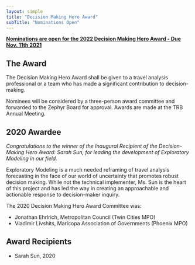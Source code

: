 ```yaml
---
layout: simple
title: "Decision Making Hero Award"
subTitle: "Nominations Open"
---
```


**[Nominations are open for the 2022 Decision Making Hero Award - Due Nov. 11th 2021](https://forms.gle/dFUT5QnXjbxeVPXr9)**

## The Award

The Decision Making Hero Award shall be given to a travel analysis professional or a team who has made a significant contribution to decision-making.

Nominees will be considered by a three-person award committee and forwarded to the Zephyr Board for approval.  Awards are made at the TRB Annual Meeting.

## 2020 Awardee

*Congratulations to the winner of the Inaugural Recipient of the Decision-Making Hero Award: Sarah Sun, for leading the development of Exploratory Modeling in our field.*

Exploratory Modeling is a much needed reframing of travel analysis forecasting in the face of our world of uncertainty that promotes robust decision making.  While not the technical implementer, Ms. Sun is the heart of this project and has led the way in creating an approachable and actionable response to decision-maker inquiry.

The 2020 Decision Making Hero Award Committee was:  

- Jonathan Ehrlrich, Metropolitan Council (Twin Cities MPO)  
- Vladimir Livshits, Maricopa Association of Governments (Phoenix MPO)  

## Award Recipients

- Sarah Sun, 2020
